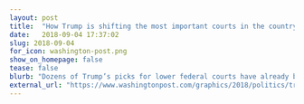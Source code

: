 ```yaml
---
layout: post
title:  "How Trump is shifting the most important courts in the country"
date:   2018-09-04 17:37:02
slug: 2018-09-04
for_icon: washington-post.png
show_on_homepage: false
tease: false
blurb: "Dozens of Trump’s picks for lower federal courts have already been installed, leaving a conservative imprint on the nation’s judiciary."
external_url: "https://www.washingtonpost.com/graphics/2018/politics/trump-federal-judges/"
---
```


